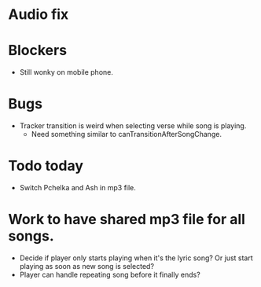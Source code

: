 # Audio fix

# Blockers
* Still wonky on mobile phone.

# Bugs
* Tracker transition is weird when selecting verse while song is playing.
    * Need something similar to canTransitionAfterSongChange.

# Todo today
* Switch Pchelka and Ash in mp3 file.

# Work to have shared mp3 file for all songs.
* Decide if player only starts playing when it's the lyric song? Or just start playing as soon as new song is selected?
* Player can handle repeating song before it finally ends?